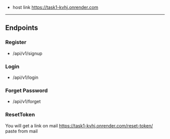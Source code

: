 - host link https://task1-kvhj.onrender.com

-----
## Endpoints

### Register

- /api/v1/signup

### Login

- /api/v1/login

### Forget Password

- /api/v1/forget

### ResetToken

You will get a link on mail
https://task1-kvhj.onrender.com/reset-token/ paste from mail
